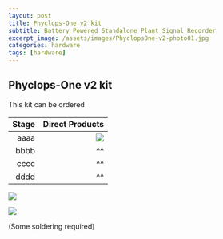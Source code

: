 ```yaml
---
layout: post
title: Phyclops-One v2 kit
subtitle: Battery Powered Standalone Plant Signal Recorder
excerpt_image: /assets/images/PhyclopsOne-v2-photo01.jpg
categories: hardware
tags: [hardware]
---
```


## Phyclops-One v2 kit
This kit can be ordered 

| Stage | Direct Products | 
| ----: | --------------: | 
|aaaa |  ![][PHOTO1]    |
|bbbb        | ^^      |
|cccc        | ^^      |
|dddd        | ^^      |

![][PHOTO1]

![][PHOTO2]

(Some soldering required)

[PHOTO1]: /assets/images/PhyclopsOne-v2-photo01.jpg
[PHOTO2]: /assets/images/PhyclopsOne-v2-photo02.jpg
